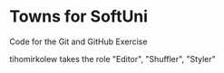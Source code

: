# Towns for SoftUni
Code for the Git and GitHub Exercise

tihomirkolew takes the role "Editor", "Shuffler", "Styler"
